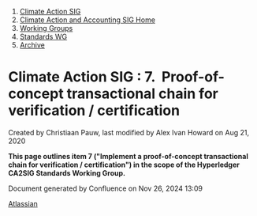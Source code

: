 1. [Climate Action SIG](index.html)
2. [Climate Action and Accounting SIG Home](Climate-Action-and-Accounting-SIG-Home_19005445.html)
3. [Working Groups](Working-Groups_19005701.html)
4. [Standards WG](Standards-WG_19005755.html)
5. [Archive](Archive_19005831.html)

# Climate Action SIG : 7.  Proof-of-concept transactional chain for verification / certification

Created by Christiaan Pauw, last modified by Alex Ivan Howard on Aug 21, 2020

**This page outlines item 7 ("Implement a proof-of-concept transactional chain for verification / certification") in the scope of the Hyperledger CA2SIG Standards Working Group.**

Document generated by Confluence on Nov 26, 2024 13:09

[Atlassian](http://www.atlassian.com/)
